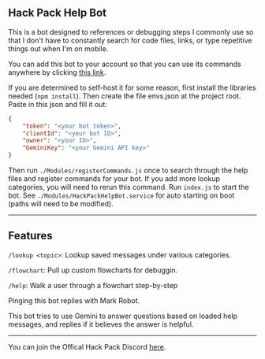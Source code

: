 ## Hack Pack Help Bot
This is a bot designed to references or debugging steps I commonly use so that I don't have to constantly search for code files, links, or type repetitive things out when I'm on mobile.

You can add this bot to your account so that you can use its commands anywhere by clicking [this link](https://discord.com/oauth2/authorize?client_id=1261392544152027206).

If you are determined to self-host it for some reason, first install the libraries needed (`npm install`). Then create the file envs.json at the project root. Paste in this json and fill it out:
```json
{
    "token": "<your bot token>",
    "clientId": "<your bot ID>",
    "owner": "<your ID>",
    "GeminiKey": "<your Gemini API key>"
}
```
Then run `./Modules/registerCommands.js` once to search through the help files and register commands for your bot. If you add more lookup categories, you will need to rerun this command. Run `index.js` to start the bot. See `./Modules/HackPackHelpBot.service` for auto starting on boot (paths will need to be modified).

---

## Features

`/lookup <topic>`: Lookup saved messages under various categories.

`/flowchart`: Pull up custom flowcharts for debuggin.

`/help`: Walk a user through a flowchart step-by-step

Pinging this bot replies with Mark Robot.

This bot tries to use Gemini to answer questions based on loaded help messages, and replies if it believes the answer is helpful. 

---

You can join the Offical Hack Pack Discord [here](https://discord.gg/gKvCPtbmcg).

